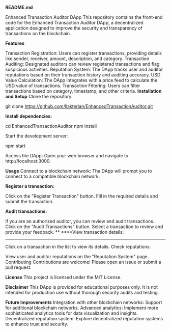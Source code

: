 **README.md**

Enhanced Transaction Auditor DApp
This repository contains the front-end code for the Enhanced Transaction Auditor DApp, a decentralized application designed to improve the security and transparency of transactions on the blockchain.

**Features**

Transaction Registration: Users can register transactions, providing details like sender, receiver, amount, description, and category.
Transaction Auditing: Designated auditors can review registered transactions and flag suspicious activities.
Reputation System: The DApp tracks user and auditor reputations based on their transaction history and auditing accuracy.
USD Value Calculation: The DApp integrates with a price feed to calculate the USD value of transactions.
Transaction Filtering: Users can filter transactions based on category, timestamp, and other criteria.
**Installation and Setup**
Clone the repository:

git clone https://github.com/llakterian/EnhancedTransactionAuditor.git



**Install dependencies:**

cd EnhancedTransactionAuditor
npm install



Start the development server:

npm start



Access the DApp: Open your web browser and navigate to http://localhost:3000.

**Usage**
Connect to a blockchain network: The DApp will prompt you to connect to a compatible blockchain network.

**Register a transaction:**

Click on the "Register Transaction" button.
Fill in the required details and submit the transaction.

**Audit transactions:**

If you are an authorized auditor, you can review and audit transactions.
Click on the "Audit Transactions" button.
Select a transaction to review and provide your feedback.
**
****View transaction details:
******
Click on a transaction in the list to view its details.
Check reputations:

View user and auditor reputations on the "Reputation System" page.
Contributing
Contributions are welcome! Please open an issue or submit a pull request.

**License**
This project is licensed under the MIT License.

**Disclaimer**
This DApp is provided for educational purposes only. It is not intended for production use without thorough security audits and testing.

**Future Improvements**
Integration with other blockchain networks: Support for additional blockchain networks.
Advanced analytics: Implement more sophisticated analytics tools for data visualization and insights.
Decentralized reputation system: Explore decentralized reputation systems to enhance trust and security.
